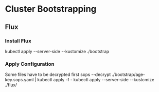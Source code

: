 # Cluster Bootstrapping
## Flux
### Install Flux
kubectl apply --server-side --kustomize ./bootstrap
### Apply Configuration
Some files have to be decrypted first
sops --decrypt ./bootstrap/age-key.sops.yaml | kubectl apply -f -
kubectl apply --server-side --kustomize ./flux/
